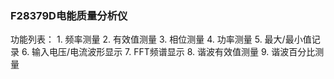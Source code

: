 ### F28379D电能质量分析仪
功能列表：
    1. 频率测量
    2. 有效值测量
    3. 相位测量
    4. 功率测量
    5. 最大/最小值记录
    6. 输入电压/电流波形显示
    7. FFT频谱显示
    8. 谐波有效值测量
    9. 谐波百分比测量



